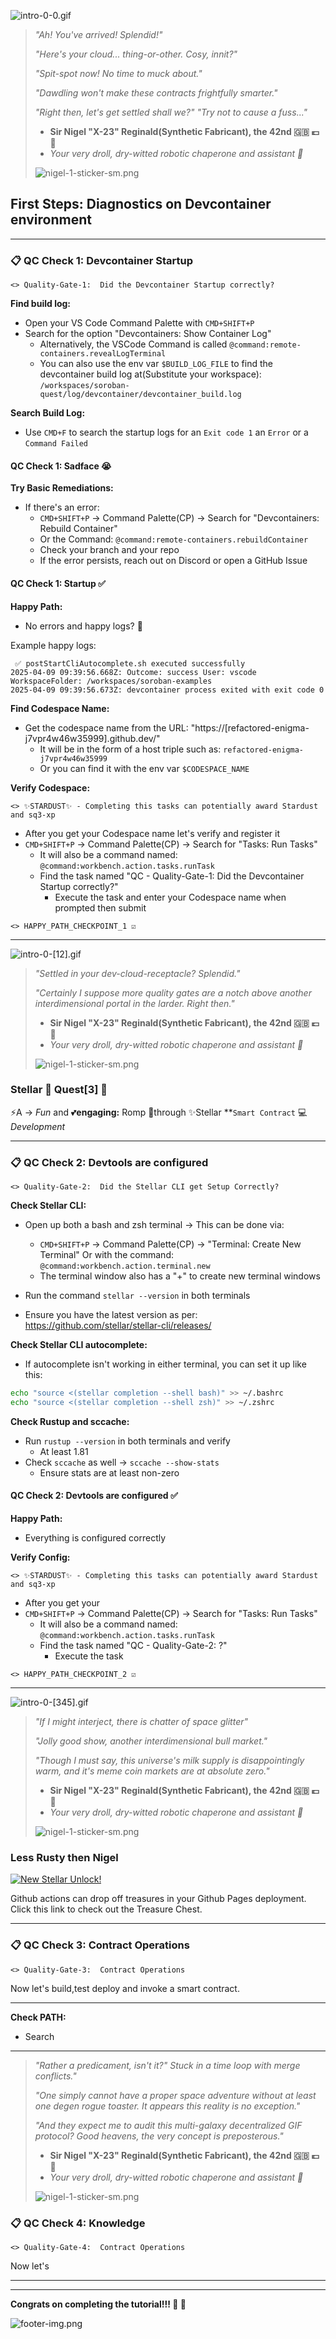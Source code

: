 ![intro-0-0.gif](intro-0-[0].gif)

> _"Ah! You've arrived!  Splendid!"_
>
> _"Here's your cloud... thing-or-other. Cosy, innit?"_
>
> _"Spit-spot now!  No time to muck about."_
>
> _"Dawdling won't make these contracts frightfully smarter."_
>
> _"Right then, let's get settled shall we?"_
> _"Try not to cause a fuss..."_
>
> - **Sir Nigel "X-23" Reginald(Synthetic Fabricant), the 42nd 🇬🇧 💷 🍻**
> - _Your very droll, dry-witted robotic chaperone and assistant 🤖_
>
> ![nigel-1-sticker-sm.png](nigel-1-sticker-sm.png)

## First Steps: Diagnostics on Devcontainer environment

----

### 📋 QC Check 1:  Devcontainer Startup

```
<> Quality-Gate-1:  Did the Devcontainer Startup correctly?
```

**Find build log:**

- Open your VS Code Command Palette with `CMD+SHIFT+P`
- Search for the option "Devcontainers:  Show Container Log"
	- Alternatively, the VSCode Command is called `@command:remote-containers.revealLogTerminal`
	- You can also use the env var `$BUILD_LOG_FILE` to
	  find the devcontainer build log at(Substitute your workspace):
	  `/workspaces/soroban-quest/log/devcontainer/devcontainer_build.log`

**Search Build Log:**

- Use `CMD+F` to search the startup logs for an `Exit code 1` an `Error` or a `Command Failed`

#### QC Check 1: Sadface 😭

**Try Basic Remediations:**

- If there's an error:
	- `CMD+SHIFT+P` -> Command Palette(CP) -> Search for "Devcontainers: Rebuild Container"
	- Or the Command:  `@command:remote-containers.rebuildContainer`
	- Check your branch and your repo
	- If the error persists, reach out on Discord or open a GitHub Issue

#### QC Check 1: Startup ✅

**Happy Path:**

- No errors and happy logs? 🙌

Example happy logs:

```
 ✅ postStartCliAutocomplete.sh executed successfully
2025-04-09 09:39:56.668Z: Outcome: success User: vscode WorkspaceFolder: /workspaces/soroban-examples
2025-04-09 09:39:56.673Z: devcontainer process exited with exit code 0
```

**Find Codespace Name:**

- Get the codespace name from the URL:  "https://[refactored-enigma-j7vpr4w46w35999].github.dev/"
	- It will be in the form of a host triple such as: `refactored-enigma-j7vpr4w46w35999`
	- Or you can find it with the env var `$CODESPACE_NAME`

**Verify Codespace:**

```
<> ✨STARDUST✨ - Completing this tasks can potentially award Stardust and sq3-xp
```

- After you get your Codespace name let's verify and register it
- `CMD+SHIFT+P` -> Command Palette(CP) -> Search for "Tasks: Run Tasks"
	- It will also be a command named: `@command:workbench.action.tasks.runTask`
	- Find the task named "QC - Quality-Gate-1:  Did the Devcontainer Startup correctly?"
		- Execute the task and enter your Codespace name when prompted then submit

```
<> HAPPY_PATH_CHECKPOINT_1 ☑️
```

----

![intro-0-[12].gif](intro-0-%5B12%5D.gif)

> _"Settled in your dev-cloud-receptacle? Splendid."_
>
> _"Certainly I suppose more quality gates are a notch above_
> _another interdimensional portal in the larder. Right then."_
>
> - **Sir Nigel "X-23" Reginald(Synthetic Fabricant), the 42nd 🇬🇧 💷 🍻**
> - _Your very droll, dry-witted robotic chaperone and assistant 🤖_
>
> ![nigel-1-sticker-sm.png](nigel-1-sticker-sm.png)

### Stellar 💫 **Quest[3]** 🌟

⚡️A -> _Fun_ and 💕**engaging:** Romp 💃through
✨Stellar **`Smart Contract` 💻 _Development_

----

### 📋 QC Check 2:  Devtools are configured

```
<> Quality-Gate-2:  Did the Stellar CLI get Setup Correctly?
```

**Check Stellar CLI:**

- Open up both a bash and zsh terminal -> This can be done via:
	- `CMD+SHIFT+P` -> Command Palette(CP) -> "Terminal: Create New Terminal"
	  Or with the command:  `@command:workbench.action.terminal.new`
	- The terminal window also has a "+" to create new terminal windows

- Run the command `stellar --version` in both terminals
- Ensure you have the latest version as per:  https://github.com/stellar/stellar-cli/releases/

**Check Stellar CLI autocomplete:**

- If autocomplete isn't working in either terminal, you can set it up like this:

```bash
echo "source <(stellar completion --shell bash)" >> ~/.bashrc
echo "source <(stellar completion --shell zsh)" >> ~/.zshrc
```

**Check Rustup and sccache:**

- Run `rustup --version` in both terminals and verify
	- At least 1.81
- Check `sccache` as well -> `sccache --show-stats`
	- Ensure stats are at least non-zero

#### QC Check 2:  Devtools are configured ✅

**Happy Path:**

- Everything is configured correctly

**Verify Config:**

```
<> ✨STARDUST✨ - Completing this tasks can potentially award Stardust and sq3-xp
```

- After you get your
- `CMD+SHIFT+P` -> Command Palette(CP) -> Search for "Tasks: Run Tasks"
	- It will also be a command named: `@command:workbench.action.tasks.runTask`
	- Find the task named "QC - Quality-Gate-2:  ?"
		- Execute the task

```
<> HAPPY_PATH_CHECKPOINT_2 ☑️
```

---


![intro-0-[345].gif](intro-0-%5B345%5D.gif)

> _"If I might interject, there is chatter of space glitter"_
>
> _"Jolly good show, another interdimensional bull market."_
>
> _"Though I must say, this universe's milk supply is disappointingly warm,
> and it's meme coin markets are at absolute zero."_
>
>
> - **Sir Nigel "X-23" Reginald(Synthetic Fabricant), the 42nd 🇬🇧 💷 🍻**
> - _Your very droll, dry-witted robotic chaperone and assistant 🤖_
>
> ![nigel-1-sticker-sm.png](nigel-1-sticker-sm.png)

### Less Rusty then Nigel

<style>
.svg:hover {
  filter: invert(5%) sepia(5%) saturate(100%) hue-rotate(180deg) brightness(100%) contrast(100%);
  cursor: pointer;
}
</style>

<a class="svg" href="https://anataliocs.github.io/Stellar-Quest-3-Jekyll/about/" >
<img class="svg" src="../../assets/stellarbox.svg" alt="New Stellar Unlock!">
</a><br/>

Github actions can drop off treasures in your Github Pages deployment. Click this link to check out the Treasure
Chest.

----

### 📋 QC Check 3:  Contract Operations

```
<> Quality-Gate-3:  Contract Operations
```

Now let's build,test deploy and invoke a smart contract.

----

**Check PATH:**

- Search

----



> _"Rather a predicament, isn't it?"  Stuck in a time loop with merge conflicts."_
>
> _"One simply cannot have a proper space adventure without at_
> _least one degen rogue toaster. It appears this reality is no exception."_
>
> _"And they expect me to audit this multi-galaxy decentralized GIF protocol?_
> _Good heavens, the very concept is preposterous."_
>
> - **Sir Nigel "X-23" Reginald(Synthetic Fabricant), the 42nd 🇬🇧 💷 🍻**
> - _Your very droll, dry-witted robotic chaperone and assistant 🤖_
>
> ![nigel-1-sticker-sm.png](nigel-1-sticker-sm.png)

### 📋 QC Check 4:  Knowledge

```
<> Quality-Gate-4:  Contract Operations
```

Now let's


----


----

**Congrats on completing the tutorial!!! 👏 🎉**

![footer-img.png](../../assets/footer-img.png)
